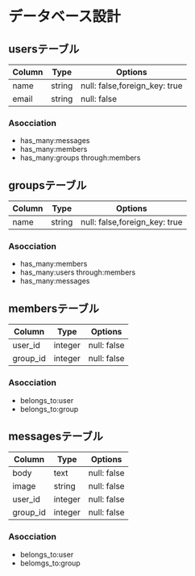 # データベース設計
## usersテーブル
|Column|Type|Options|
|------|----|-------|
|name|string|null: false,foreign_key: true|
|email|string|null: false|
### Asocciation
- has_many:messages
- has_many:members
- has_many:groups through:members

## groupsテーブル
|Column|Type|Options|
|------|----|-------|
|name|string|null: false,foreign_key: true|
### Asocciation
- has_many:members
- has_many:users through:members
- has_many:messages

## membersテーブル
|Column|Type|Options|
|------|----|-------|
|user_id|integer|null: false|
|group_id|integer|null: false|
### Asocciation
- belongs_to:user
- belongs_to:group

## messagesテーブル
|Column|Type|Options|
|------|----|-------|
|body|text|null: false|
|image|string|null: false|
|user_id|integer|null: false|
|group_id|integer|null: false|
### Asocciation
- belongs_to:user
- belomgs_to:group